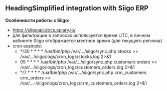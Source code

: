 ## HeadingSimplified integration with Siigo ERP

**Особенности работы с Siigo:**

- https://siigoapi.docs.apiary.io/
- для фильтрации в запросах используется время UTC, в личном кабинете Siigo отображается местное время (для текущего региона)
- cron example:
	- */30 * * * *    /usr/bin/php /var/.../siigo/sync.php stocks >> /var/.../siigo/logs/cron_logs/stocks.log 2>&1
	- 05 * * * *      /usr/bin/php /var/.../siigo/sync.php customers orders >> /var/.../siigo/logs/cron_logs/customers_orders.log 2>&1
	- */7 * * * *     /usr/bin/php /var/.../siigo/sync.php crm_customers crm_orders >> /var/...-/siigo/logs/cron_logs/crm_customers_orders.log 2>&1
